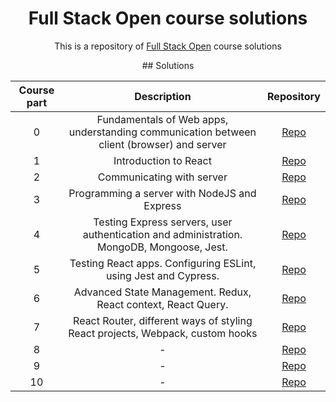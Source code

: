 <h1 align="center">Full Stack Open course solutions</h1>

<p align="center">This is a repository of <a href="https://fullstackopen.com/en/about/" target="_blank">Full Stack Open</a> course solutions</p>

<div align="center"> 
## Solutions

| Course part | Description | Repository |
| :------------: | :-------: | :--------: |
| 0 | Fundamentals of Web apps, understanding communication between client (browser) and server | <a href="https://github.com/dnksebastian/fullstack-open/tree/main/part0" target="_blank">Repo</a>  |
| 1 | Introduction to React | <a href="https://github.com/dnksebastian/fullstack-open/tree/main/part1" target="_blank">Repo</a>  |
| 2 | Communicating with server | <a href="https://github.com/dnksebastian/fullstack-open/tree/main/part2" target="_blank">Repo</a>  |
| 3 | Programming a server with NodeJS and Express | <a href="https://github.com/dnksebastian/fullstackopen-part3" target="_blank">Repo</a>  |
| 4 | Testing Express servers, user authentication and administration. MongoDB, Mongoose, Jest.  | <a href="https://github.com/dnksebastian/fullstack-open/tree/main/part4" target="_blank">Repo</a>  |
| 5 | Testing React apps. Configuring ESLint, using Jest and Cypress. | <a href="https://github.com/dnksebastian/fullstack-open/tree/main/part5" target="_blank">Repo</a>  |
| 6 | Advanced State Management. Redux, React context, React Query. | <a href="https://github.com/dnksebastian/fullstack-open/tree/main/part6" target="_blank">Repo</a>  |
| 7 | React Router, different ways of styling React projects, Webpack, custom hooks | <a href="https://github.com/dnksebastian/fullstack-open/tree/main/part7" target="_blank">Repo</a>  |
| 8 | - | <a href="#/" target="_blank">Repo</a>  |
| 9 | - | <a href="#/" target="_blank">Repo</a>  |
| 10 | - | <a href="#/" target="_blank">Repo</a>  |
</div>